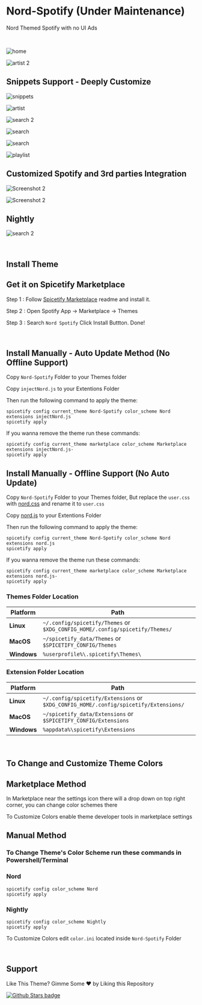 # Nord-Spotify (Under Maintenance)

Nord Themed Spotify with no UI Ads

<br />

![home](https://raw.githubusercontent.com/Tetrax-10/Spicetify-Themes/master/assets/home.png)

![artist 2](https://raw.githubusercontent.com/Tetrax-10/Spicetify-Themes/master/assets/artist-2.png)

## Snippets Support - Deeply Customize

![snippets](https://raw.githubusercontent.com/Tetrax-10/Spicetify-Themes/master/assets/snippets.png)

![artist](https://raw.githubusercontent.com/Tetrax-10/Spicetify-Themes/master/assets/artist.png)

![search 2](https://raw.githubusercontent.com/Tetrax-10/Spicetify-Themes/master/assets/search-2.png)

![search](https://raw.githubusercontent.com/Tetrax-10/Spicetify-Themes/master/assets/search.png)

![search](https://raw.githubusercontent.com/Tetrax-10/Spicetify-Themes/master/assets/genre.png)

![playlist](https://raw.githubusercontent.com/Tetrax-10/Spicetify-Themes/master/assets/playlist.png)

## Customized Spotify and 3rd parties Integration

![Screenshot 2](https://raw.githubusercontent.com/Tetrax-10/Spicetify-Themes/master/assets/spotify-lyrics.png)

![Screenshot 2](https://raw.githubusercontent.com/Tetrax-10/Spicetify-Themes/master/assets/lyrics-plus.png)

## Nightly

![search 2](https://raw.githubusercontent.com/Tetrax-10/Spicetify-Themes/master/assets/nightly.png)

<br />

## Install Theme

## Get it on Spicetify Marketplace

Step 1 : Follow [Spicetify Marketplace](https://github.com/spicetify/spicetify-marketplace) readme and install it.

Step 2 : Open Spotify App -> Marketplace -> Themes

Step 3 : Search `Nord Spotify` Click Install Buttton. Done!

<br />

## Install Manually - Auto Update Method (No Offline Support)

Copy `Nord-Spotify` Folder to your Themes folder

Copy `injectNord.js` to your Extentions Folder

Then run the following command to apply the theme:

```
spicetify config current_theme Nord-Spotify color_scheme Nord extensions injectNord.js
spicetify apply
```

If you wanna remove the theme run these commands:

```
spicetify config current_theme marketplace color_scheme Marketplace extensions injectNord.js-
spicetify apply
```

## Install Manually - Offline Support (No Auto Update)

Copy `Nord-Spotify` Folder to your Themes folder, But replace the `user.css` with [nord.css](https://github.com/Tetrax-10/Nord-Spotify/blob/master/src/nord.css) and rename it to `user.css`

Copy [nord.js](https://github.com/Tetrax-10/Nord-Spotify/blob/master/src/nord.js) to your Extentions Folder

Then run the following command to apply the theme:

```
spicetify config current_theme Nord-Spotify color_scheme Nord extensions nord.js
spicetify apply
```

If you wanna remove the theme run these commands:

```
spicetify config current_theme marketplace color_scheme Marketplace extensions nord.js-
spicetify apply
```

### Themes Folder Location

| **Platform** | **Path**                                                                     |
| ------------ | ---------------------------------------------------------------------------- |
| **Linux**    | `~/.config/spicetify/Themes` or `$XDG_CONFIG_HOME/.config/spicetify/Themes/` |
| **MacOS**    | `~/spicetify_data/Themes` or `$SPICETIFY_CONFIG/Themes`                      |
| **Windows**  | `%userprofile%\.spicetify\Themes\`                                           |

### Extension Folder Location

| **Platform** | **Path**                                                                             |
| ------------ | ------------------------------------------------------------------------------------ |
| **Linux**    | `~/.config/spicetify/Extensions` or `$XDG_CONFIG_HOME/.config/spicetify/Extensions/` |
| **MacOS**    | `~/spicetify_data/Extensions` or `$SPICETIFY_CONFIG/Extensions`                      |
| **Windows**  | `%appdata%\spicetify\Extensions`                                                     |

<br />

## To Change and Customize Theme Colors

## Marketplace Method

In Marketplace near the settings icon there will a drop down on top right corner, you can change color schemes there

To Customize Colors enable theme developer tools in marketplace settings

## Manual Method

### To Change Theme's Color Scheme run these commands in Powershell/Terminal

### Nord

```
spicetify config color_scheme Nord
spicetify apply
```

### Nightly

```
spicetify config color_scheme Nightly
spicetify apply
```

To Customize Colors edit `color.ini` located inside `Nord-Spotify` Folder

<br />

## Support

Like This Theme? Gimme Some ❤️ by Liking this Repository

[![Github Stars badge](https://img.shields.io/github/stars/Tetrax-10/Spicetify-Themes?logo=github&style=social)](https://github.com/Tetrax-10/Spicetify-Themes)
